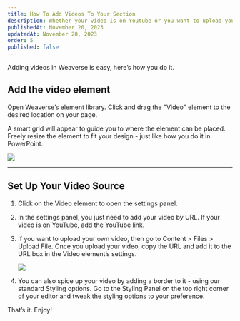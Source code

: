 ```yaml
---
title: How To Add Videos To Your Section
description: Whether your video is on Youtube or you want to upload your own video, adding video in Weaverse is easy. Here's how.
publishedAt: November 20, 2023
updatedAt: November 20, 2023
order: 5
published: false
---
```


Adding videos in Weaverse is easy, here’s how you do it.

## Add the video element

Open Weaverse’s element library. Click and drag the "Video" element to the desired location on your page.

A smart grid will appear to guide you to where the element can be placed. Freely resize the element to fit your design -
just like how you do it in PowerPoint.

![](https://downloads.intercomcdn.com/i/o/707949654/ad28d250b4b16e854b2bbc36/video-editing.gif)

---

## Set Up Your Video Source

1. Click on the Video element to open the settings panel.

2. In the settings panel, you just need to add your video by URL. If your video is on YouTube, add the YouTube link.

3. If you want to upload your own video, then go to Content > Files > Upload File. Once you upload your video, copy the
   URL and add it to the URL box in the Video element’s settings.

   ![](https://downloads.intercomcdn.com/i/o/707947354/8ad7b03c0206862e2fa0ca16/upload+video.png)

4. You can also spice up your video by adding a border to it - using our standard Styling options. Go to the Styling
   Panel on the top right corner of your editor and tweak the styling options to your preference.

That’s it. Enjoy!
